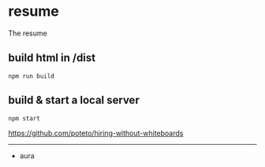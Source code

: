 # resume
The resume

## build html in /dist
```
npm run build
```

## build & start a local server
```
npm start
```

https://github.com/poteto/hiring-without-whiteboards

------------------------------------

* aura

